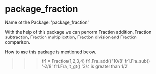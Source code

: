 # package_fraction
Name of the Package: 'package_fraction'.

With the help of this package we can perform Fraction addition, Fraction subtraction, Fraction multiplication, Fraction division and Fraction comparison.

How to use this package is mentioned below.
>>> fr1 = Fraction(1,2,3,4)
>>> fr1.Fra_add()
'10/8'
>>> fr1.Fra_sub()
'-2/8'
>>> fr1.Fra_lt_gt()
'3/4 is greater than 1/2'

